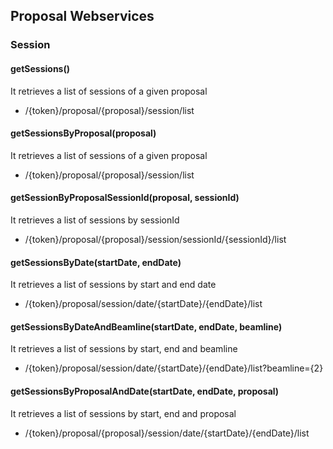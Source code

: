 ## Proposal Webservices

### Session

#### getSessions()
It retrieves a list of sessions of a given proposal 
+ /{token}/proposal/{proposal}/session/list

#### getSessionsByProposal(proposal)
It retrieves a list of sessions of a given proposal 
+ /{token}/proposal/{proposal}/session/list 

#### getSessionByProposalSessionId(proposal, sessionId)
It retrieves a list of sessions by sessionId 
+ /{token}/proposal/{proposal}/session/sessionId/{sessionId}/list

#### getSessionsByDate(startDate, endDate)
It retrieves a list of sessions by start and end date 
+ /{token}/proposal/session/date/{startDate}/{endDate}/list

#### getSessionsByDateAndBeamline(startDate, endDate, beamline)
It retrieves a list of sessions by start, end and beamline 
+ /{token}/proposal/session/date/{startDate}/{endDate}/list?beamline={2}

#### getSessionsByProposalAndDate(startDate, endDate, proposal)
It retrieves a list of sessions by start, end and proposal 
+ /{token}/proposal/{proposal}/session/date/{startDate}/{endDate}/list


 